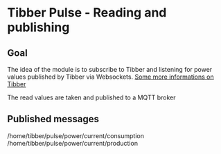 # Tibber Pulse - Reading and publishing
## Goal
The idea of the module is to subscribe to Tibber and listening for power values published by Tibber via Websockets.
[Some more informations on Tibber](https://developer.tibber.com/docs/guides/calling-api)

The read values are taken and published to a MQTT broker

## Published messages

/home/tibber/pulse/power/current/consumption
/home/tibber/pulse/power/current/production
